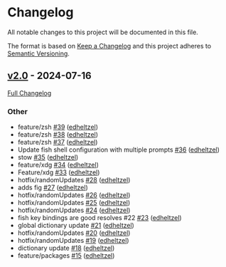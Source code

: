 <!-- markdownlint-disable MD024 -->
# Changelog

All notable changes to this project will be documented in this file.

The format is based on [Keep a Changelog](http://keepachangelog.com/en/1.0.0/) and this project adheres to [Semantic Versioning](http://semver.org).

## [v2.0](https://github.com/edheltzel/dotfiles/tree/v2.0) - 2024-07-16

[Full Changelog](https://github.com/edheltzel/dotfiles/compare/create...v2.0)

### Other

- feature/zsh [#39](https://github.com/edheltzel/dotfiles/pull/39) ([edheltzel](https://github.com/edheltzel))
- feature/zsh [#38](https://github.com/edheltzel/dotfiles/pull/38) ([edheltzel](https://github.com/edheltzel))
- feature/zsh [#37](https://github.com/edheltzel/dotfiles/pull/37) ([edheltzel](https://github.com/edheltzel))
- Update fish shell configuration with multiple prompts [#36](https://github.com/edheltzel/dotfiles/pull/36) ([edheltzel](https://github.com/edheltzel))
- stow [#35](https://github.com/edheltzel/dotfiles/pull/35) ([edheltzel](https://github.com/edheltzel))
- feature/xdg [#34](https://github.com/edheltzel/dotfiles/pull/34) ([edheltzel](https://github.com/edheltzel))
- Feature/xdg [#33](https://github.com/edheltzel/dotfiles/pull/33) ([edheltzel](https://github.com/edheltzel))
- hotfix/randomUpdates [#28](https://github.com/edheltzel/dotfiles/pull/28) ([edheltzel](https://github.com/edheltzel))
- adds fig [#27](https://github.com/edheltzel/dotfiles/pull/27) ([edheltzel](https://github.com/edheltzel))
- hotfix/randomUpdates [#26](https://github.com/edheltzel/dotfiles/pull/26) ([edheltzel](https://github.com/edheltzel))
- hotfix/randomUpdates [#25](https://github.com/edheltzel/dotfiles/pull/25) ([edheltzel](https://github.com/edheltzel))
- hotfix/randomUpdates [#24](https://github.com/edheltzel/dotfiles/pull/24) ([edheltzel](https://github.com/edheltzel))
- fish key bindings are good resolves #22 [#23](https://github.com/edheltzel/dotfiles/pull/23) ([edheltzel](https://github.com/edheltzel))
- global dictionary update [#21](https://github.com/edheltzel/dotfiles/pull/21) ([edheltzel](https://github.com/edheltzel))
- hotfix/randomUpdates [#20](https://github.com/edheltzel/dotfiles/pull/20) ([edheltzel](https://github.com/edheltzel))
- hotfix/randomUpdates [#19](https://github.com/edheltzel/dotfiles/pull/19) ([edheltzel](https://github.com/edheltzel))
- dictionary update [#18](https://github.com/edheltzel/dotfiles/pull/18) ([edheltzel](https://github.com/edheltzel))
- feature/packages [#15](https://github.com/edheltzel/dotfiles/pull/15) ([edheltzel](https://github.com/edheltzel))

